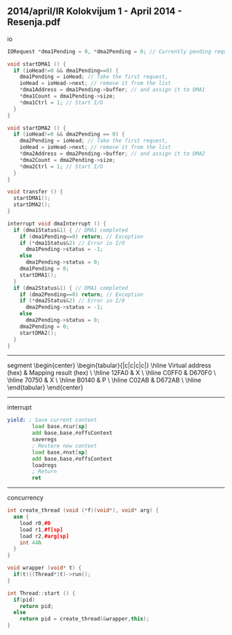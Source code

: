 2014/april/IR Kolokvijum 1 - April 2014 - Resenja.pdf
--------------------------------------------------------------------------------
io
```cpp
IORequest *dma1Pending = 0, *dma2Pending = 0; // Currently pending requests

void startDMA1 () {
  if (ioHead!=0 && dma1Pending==0) {
    dma1Pending = ioHead; // Take the first request,
    ioHead = ioHead->next; // remove it from the list
    *dma1Address = dma1Pending->buffer; // and assign it to DMA1
    *dma1Count = dma1Pending->size;
    *dma1Ctrl = 1; // Start I/O
  }
}

void startDMA2 () {
  if (ioHead!=0 && dma2Pending == 0) {
    dma2Pending = ioHead; // Take the first request,
    ioHead = ioHead->next; // remove it from the list
    *dma2Address = dma2Pending->buffer; // and assign it to DMA2
    *dma2Count = dma2Pending->size;
    *dma2Ctrl = 1; // Start I/O
  }
}

void transfer () {
  startDMA1();
  startDMA2();
}

interrupt void dmaInterrupt () {
  if (dma1Status&1) { // DMA1 completed
    if (dma1Pending==0) return; // Exception
    if (*dma1Status&2) // Error in I/O
      dma1Pending->status = -1;
    else
      dma1Pending->status = 0;
    dma1Pending = 0;
    startDMA1();
  }
  if (dma2Status&1) { // DMA1 completed
    if (dma2Pending==0) return; // Exception
    if (*dma2Status&2) // Error in I/O
      dma2Pending->status = -1;
    else
      dma2Pending->status = 0;
    dma2Pending = 0;
    startDMA2();
  }
}
```

--------------------------------------------------------------------------------
segment
\begin{center}
\begin{tabular}{|c|c|c|c|}
\hline
Virtual address (hex) & Mapping result (hex) \\
\hline
12FA0 & X \\
\hline
C0FF0 & D670F0 \\
\hline
70750 & X \\
\hline
B0140 & P \\
\hline
C02AB & D672AB \\
\hline
\end{tabular}
\end{center}

--------------------------------------------------------------------------------
interrupt
```asm
yield: ; Save current context
        load base,#cur[sp]
        add base,base,#offsContext
        saveregs
        ; Restore new context
        load base,#nxt[sp]
        add base,base,#offsContext
        loadregs
        ; Return
        ret
```

--------------------------------------------------------------------------------
concurrency
```cpp
int create_thread (void (*f)(void*), void* arg) {
  asm {
    load r0,#0
    load r1,#f[sp]
    load r2,#arg[sp]
    int 44h
  }
}

void wrapper (void* t) {
  if(t)((Thread*)t)->run();
}

int Thread::start () {
  if(pid)
    return pid;
  else
    return pid = create_thread(&wrapper,this);
}
```
